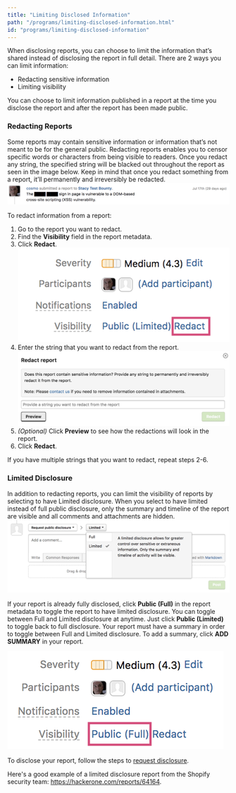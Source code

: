 ```yaml
---
title: "Limiting Disclosed Information"
path: "/programs/limiting-disclosed-information.html"
id: "programs/limiting-disclosed-information"
---
```


When disclosing reports, you can choose to limit the information that’s shared instead of disclosing the report in full detail. There are 2 ways you can limit information:
* Redacting sensitive information
* Limiting visibility

You can choose to limit information published in a report at the time you disclose the report and after the report has been made public.

### Redacting Reports
Some reports may contain sensitive information or information that’s not meant to be for the general public. Redacting reports enables you to censor specific words or characters from being visible to readers. Once you redact any string, the specified string will be blacked out throughout the report as seen in the image below. Keep in mind that once you redact something from a report, it’ll permanently and irreversibly be redacted.
![limiting-disclosed-information-4](./images/limiting-disclosed-info-4.png)

To redact information from a report:
1. Go to the report you want to redact.
2. Find the **Visibility** field in the report metadata.
3. Click **Redact**.
![limiting-disclosed-information-1](./images/limiting-disclosed-info-1.png)
4. Enter the string that you want to redact from the report.
![limiting-disclosed-information-5](./images/limiting-disclosure-info-5.png)
5. <i>(Optional)</i> Click **Preview** to see how the redactions will look in the report.
6. Click **Redact**.

If you have multiple strings that you want to redact, repeat steps 2-6.

### Limited Disclosure
In addition to redacting reports, you can limit the visibility of reports by selecting to have Limited disclosure. When you select to have limited instead of full public disclosure, only the summary and timeline of the report are visible and all comments and attachments are hidden.
![limiting-disclosed-information-2](./images/limiting-disclosed-info-2.png)

If your report is already fully disclosed, click **Public (Full)** in the report metadata to toggle the report to have limited disclosure. You can toggle between Full and Limited disclosure at anytime. Just click **Public (Limited)** to toggle back to full disclosure. Your report must have a summary in order to toggle between Full and Limited disclosure. To add a summary, click **ADD SUMMARY** in your report.

![limiting-disclosed-information-3](./images/limiting-disclosed-info-3.png)

To disclose your report, follow the steps to [request disclosure](disclosure.html).

Here's a good example of a limited disclosure report from the Shopify security team: https://hackerone.com/reports/64164.
